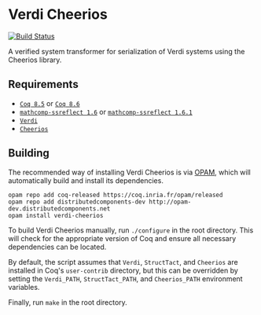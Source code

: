 Verdi Cheerios
==============

[![Build Status](https://api.travis-ci.org/DistributedComponents/verdi-cheerios.svg?branch=master)](https://travis-ci.org/DistributedComponents/verdi-cheerios)

A verified system transformer for serialization of Verdi systems using the Cheerios library.

Requirements
------------

- [`Coq 8.5`](https://coq.inria.fr/coq-85) or [`Coq 8.6`](https://coq.inria.fr/coq-86)
- [`mathcomp-ssreflect 1.6`](http://math-comp.github.io/math-comp/) or [`mathcomp-ssreflect 1.6.1`](http://math-comp.github.io/math-comp/)
- [`Verdi`](https://github.com/uwplse/verdi)
- [`Cheerios`](https://github.com/uwplse/cheerios)

Building
--------

The recommended way of installing Verdi Cheerios is via [OPAM](http://opam.ocaml.org/doc/Install.html),
which will automatically build and install its dependencies.

```
opam repo add coq-released https://coq.inria.fr/opam/released
opam repo add distributedcomponents-dev http://opam-dev.distributedcomponents.net
opam install verdi-cheerios
```

To build Verdi Cheerios manually, run `./configure` in the root directory.  This will check for the appropriate version of Coq and ensure all necessary dependencies can be located.

By default, the script assumes that `Verdi`, `StructTact`, and `Cheerios` are installed in Coq's `user-contrib` directory, but this can be overridden by setting the `Verdi_PATH`, `StructTact_PATH`, and `Cheerios_PATH` environment variables.

Finally, run `make` in the root directory.

